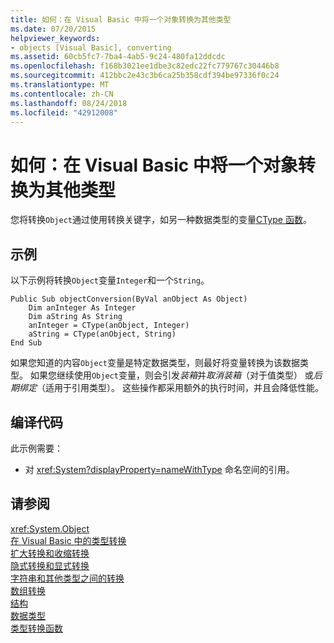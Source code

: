 ```yaml
---
title: 如何：在 Visual Basic 中将一个对象转换为其他类型
ms.date: 07/20/2015
helpviewer_keywords:
- objects [Visual Basic], converting
ms.assetid: 60cb5fc7-7ba4-4ab5-9c24-480fa12ddcdc
ms.openlocfilehash: f168b3021ee1dbe3c82edc22fc779767c30446b8
ms.sourcegitcommit: 412bbc2e43c3b6ca25b358cdf394be97336f0c24
ms.translationtype: MT
ms.contentlocale: zh-CN
ms.lasthandoff: 08/24/2018
ms.locfileid: "42912008"
---
```

# <a name="how-to-convert-an-object-to-another-type-in-visual-basic"></a>如何：在 Visual Basic 中将一个对象转换为其他类型
您将转换`Object`通过使用转换关键字，如另一种数据类型的变量[CType 函数](../../../../visual-basic/language-reference/functions/ctype-function.md)。  
  
## <a name="example"></a>示例  
 以下示例将转换`Object`变量`Integer`和一个`String`。  
  
```  
Public Sub objectConversion(ByVal anObject As Object)  
    Dim anInteger As Integer  
    Dim aString As String  
    anInteger = CType(anObject, Integer)  
    aString = CType(anObject, String)  
End Sub  
```  
  
 如果您知道的内容`Object`变量是特定数据类型，则最好将变量转换为该数据类型。 如果您继续使用`Object`变量，则会引发*装箱*并*取消装箱*（对于值类型） 或*后期绑定*（适用于引用类型）。 这些操作都采用额外的执行时间，并且会降低性能。  
  
## <a name="compiling-the-code"></a>编译代码  
 此示例需要：  
  
-   对 <xref:System?displayProperty=nameWithType> 命名空间的引用。  
  
## <a name="see-also"></a>请参阅  
 <xref:System.Object>  
 [在 Visual Basic 中的类型转换](../../../../visual-basic/programming-guide/language-features/data-types/type-conversions.md)  
 [扩大转换和收缩转换](../../../../visual-basic/programming-guide/language-features/data-types/widening-and-narrowing-conversions.md)  
 [隐式转换和显式转换](../../../../visual-basic/programming-guide/language-features/data-types/implicit-and-explicit-conversions.md)  
 [字符串和其他类型之间的转换](../../../../visual-basic/programming-guide/language-features/data-types/conversions-between-strings-and-other-types.md)  
 [数组转换](../../../../visual-basic/programming-guide/language-features/data-types/array-conversions.md)  
 [结构](../../../../visual-basic/programming-guide/language-features/data-types/structures.md)  
 [数据类型](../../../../visual-basic/language-reference/data-types/index.md)  
 [类型转换函数](../../../../visual-basic/language-reference/functions/type-conversion-functions.md)

